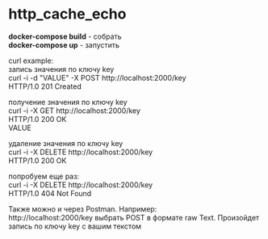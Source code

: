 # http_cache_echo  
**docker-compose build** - собрать  
**docker-compose up** - запустить  

curl example:  
запись значения по ключу key  
curl -i -d "VALUE" -X POST http://localhost:2000/key  
HTTP/1.0 201 Created

получение значения по ключу key  
curl -i -X GET http://localhost:2000/key  
HTTP/1.0 200 OK  
VALUE

удаление значения по ключу key  
curl -i -X DELETE http://localhost:2000/key   
HTTP/1.0 200 OK

попробуем еще раз:  
curl -i -X DELETE http://localhost:2000/key  
HTTP/1.0 404 Not Found  

Также можно и через Postman. Например:  
http://localhost:2000/key выбрать POST в формате raw Text. Произойдет запись по ключу key с вашим текстом
